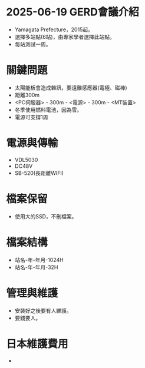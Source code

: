 # 2025-06-19 GERD會議介紹

+ Yamagata Prefecture，2015起。
+ 選擇多站點(6站)，由專家學者選擇此站點。
+ 每站測試一周。

# 關鍵問題
+ 太陽能板會造成雜訊，要遠離感應器(電極、磁棒)
+ 距離300m
+ <PC伺服器> - 300m - <電源> - 300m - <MT裝置>
+ 冬季使用燃料電池，因為雪。
+ 電源可支撐1周

# 電源與傳輸
+ VDL5030
+ DC48V
+ SB-520(長距離WIFI)

# 檔案保留
+ 使用大的SSD，不刪檔案。

# 檔案結構
+ 站名-年-年月-1024H
+ 站名-年-年月-32H

# 管理與維護
+ 安裝好之後要有人維護。
+ 要錢要人。

# 日本維護費用
+ 
